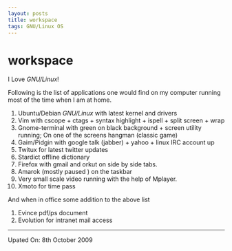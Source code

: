 ```yaml
---
layout: posts
title: workspace
tags: GNU/Linux OS
---
```


# workspace

I Love *GNU/Linux*!

Following is the list of applications one would find on my computer running most
of the time when I am at home.

1. Ubuntu/Debian *GNU/Linux* with latest kernel and drivers
2. Vim with cscope + ctags + syntax highlight + ispell + split screen + wrap
3. Gnome-terminal with green on black background + screen utility running; On
   one of the screens hangman (classic game)
4. Gaim/Pidgin with google talk (jabber) + yahoo + linux IRC account up
5. Twitux for latest twitter updates
6. Stardict offline dictionary
7. Firefox with gmail and orkut on side by side tabs.
8. Amarok (mostly paused ) on the taskbar
9. Very small scale video running with the help of Mplayer.
10. Xmoto for time pass

And when in office some addition to the above list

1. Evince pdf/ps document
2. Evolution for intranet mail access

---

Upated On: 8th October 2009
